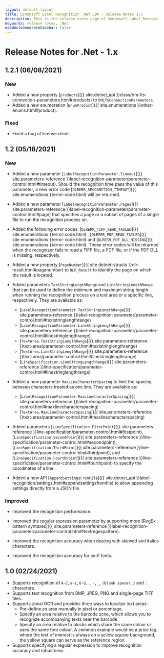 ```yaml
---
layout: default-layout
title: Dynamsoft Label Recognition .Net SDK - Release Notes 1.x
description: This is the release notes page of Dynamsoft Label Recognition for .Net SDK version 1.x.
keywords: release notes, .Net
needAutoGenerateSidebar: false
---
```


# Release Notes for .Net - 1.x

## 1.2.1 (06/08/2021)

### New

- Added a new property [`products`]({{ site.dotnet_api }}class/dm-lts-connection-parameters.html#products) to `DMLTSConnectionParameters`.
- Added a new enumeration [`EnumProduct`]({{ site.enumerations }}other-enums.html#product).

### Fixed

- Fixed a bug of license client.

## 1.2 (05/18/2021)

### New

- Added a new parameter [`LabelRecognitionParameter.Timeout`]({{ site.parameters-reference }}label-recognition-parameter/parameter-control.html#timeout). Should the recognition time pass the value of this parameter, a new error code [`DLRERR_RECOGNITION_TIMEOUT`]({{ site.enumerations }}error-code.html) will be returned.

- Added a new parameter [`LabelRecognitionParameter.Pages`]({{ site.parameters-reference }}label-recognition-parameter/parameter-control.html#page) that specifies a page or a subset of pages of a single file to run the recognition process on.

- Added the following error codes: [`DLRERR_TIFF_READ_FAILED`]({{ site.enumerations }}error-code.html) , [`DLRERR_PDF_READ_FAILED`]({{ site.enumerations }}error-code.html) and [`DLRERR_PDF_DLL_MISSING`]({{ site.enumerations }}error-code.html). These error codes will be returned when the recognizer fails to read a TIFF file, a PDF file, or if the PDF DLL is missing, respectively.

- Added a new property [`PageNumber`]({{ site.dotnet-structs }}dlr-result.html#pagenumber) to `DLR_Result` to identify the page on which the result is located.

- Added parameters `TextStringLengthRange` and `LineStringLengthRange` that can be used to define the minimum and maximum string length when running the recognition process on a text area or a specific line, respectively. They are available as:
  - [`LabelRecognitionParameter.TextStringLengthRange`]({{ site.parameters-reference }}label-recognition-parameter/parameter-control.html#textstringlengthrange)
  - [`LabelRecognitionParameter.LineStringLengthRange`]({{ site.parameters-reference }}label-recognition-parameter/parameter-control.html#linestringlengthrange)
  - [`TextArea.TextStringLengthRange`]({{ site.parameters-reference }}text-area/parameter-control.html#textstringlengthrange)
  - [`TextArea.LineStringLengthRange`]({{ site.parameters-reference }}text-area/parameter-control.html#linestringlengthrange)
  - [`LineSpecification.LineStringLengthRange`]({{ site.parameters-reference }}line-specification/parameter-control.html#linestringlengthrange)

- Added a new parameter `MaxLineCharacterSpacing` to limit the spacing between characters treated as one line. They are available as:
  - [`LabelRecognitionParameter.MaxLineCharacterSpacing`]({{ site.parameters-reference }}label-recognition-parameter/parameter-control.html#maxlinecharacterspacing)
  - [`TextArea.MaxLineCharacterSpacing`]({{ site.parameters-reference }}text-area/parameter-control.html#maxlinecharacterspacing)

- Added parameters [`LineSpecification.FirstPoint`]({{ site.parameters-reference }}line-specification/parameter-control.html#firstpoint), [`LineSpecification.SecondPoint`]({{ site.parameters-reference }}line-specification/parameter-control.html#secondpoint), [`LineSpecification.ThirdPoint`]({{ site.parameters-reference }}line-specification/parameter-control.html#thirdpoint), and [`LineSpecification.FourthPoint`]({{ site.parameters-reference }}line-specification/parameter-control.html#fourthpoint) to specify the coordinates of a line.

- Added a new API [`AppendSettingsFromFile`]({{ site.dotnet_api }}label-recognition/settings.html#appendsettingsfromfile) to allow appending settings directly from a JSON file.

### Improved

- Improved the recognition performance.

- Improved the regular expression parameter by supporting more [RegEx pattern syntaxes]({{ site.parameters-reference }}label-recognition-parameter/parameter-control.html#textregexpattern).

- Improved the recognition accuracy when dealing with skewed and italics characters.

- Improved the recognition accuracy for serif fonts.


## 1.0 (02/24/2021)

- Supports recognition of `A-Z`, `a-z`, `0-9`, `.`, `-`, `_`, `(blank space)`, `/` and `:` characters. 
- Supports text recognition from BMP, JPEG, PNG and single-page TIFF files.
- Supports zonal OCR and provides three ways to localize text areas:
    - Pre-define an area manually in pixel or percentage.
    - Specify an area relative to the barcode zone, which allows you to recognize accompanying texts near the barcode. 
    - Specify an area relative to blocks which share the same colour or uses the same font colour. A common example would be a price tag, where the text of interest is always on a yellow square background, the yellow square can serve as the reference region.
- Supports specifying a regular expression to improve recognition accuracy and robustness.
